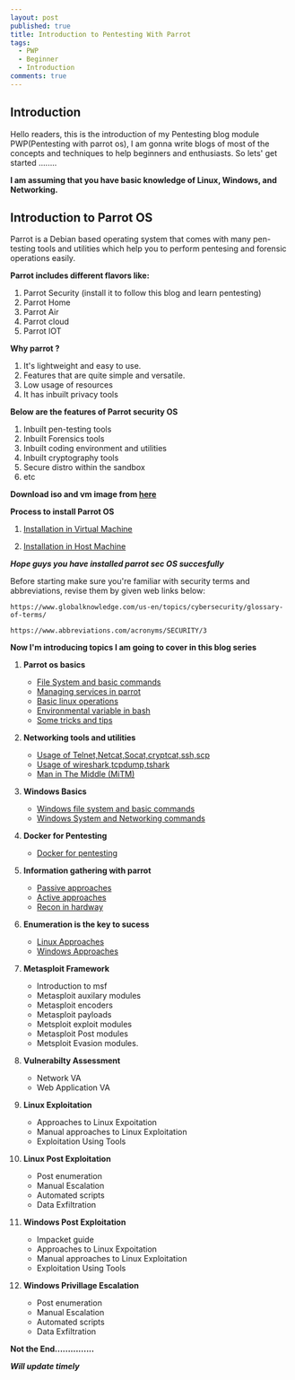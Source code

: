 ```yaml
---
layout: post
published: true
title: Introduction to Pentesting With Parrot
tags:
  - PWP
  - Beginner
  - Introduction
comments: true
---
```

## Introduction
Hello readers, this is the introduction of my Pentesting blog module PWP(Pentesting with parrot os), I am gonna write blogs of most of the concepts and techniques to help beginners and enthusiasts.
So lets' get started ........

**I am assuming that you have basic knowledge of Linux, Windows, and Networking.**

## Introduction to Parrot OS

Parrot is a Debian based operating system that comes with many pen-testing tools and utilities which help you to perform pentesing and forensic operations easily.

**Parrot includes different flavors like:**
 1. Parrot Security (install it to follow this blog and learn pentesting)
 2. Parrot Home
 3. Parrot Air
 4. Parrot cloud
 5. Parrot IOT
 
**Why parrot ?**
 
 1. It's lightweight and easy to use.
 2. Features that are quite simple and versatile.
 3. Low usage of resources
 4. It has inbuilt privacy tools
 
 **Below are the features of Parrot security OS**
 
 1. Inbuilt pen-testing tools
 2. Inbuilt Forensics tools
 3. Inbuilt coding environment and utilities
 4. Inbuilt cryptography tools
 5. Secure distro within the sandbox
 6. etc

**Download iso and vm image from [here](https://parrotsec.org/download/)**
 
**Process to install Parrot OS**

1. [Installation in Virtual Machine](https://ojoiszy.com/install-parrot-security-os-virtualbox/)

2. [Installation in Host Machine](https://codepoisoner.blogspot.com/p/how-to-install-parrot-security-os-step.html)

**_Hope guys you have installed parrot sec OS succesfully_**

Before starting make sure you're familiar with security terms and abbreviations, revise them by given web links below:

``
 https://www.globalknowledge.com/us-en/topics/cybersecurity/glossary-of-terms/
 ``
 
 ``
 https://www.abbreviations.com/acronyms/SECURITY/3
``

**Now I'm introducing topics I am going to cover in this blog series**

1.  **Parrot os basics**
    * [File System and basic commands](https://mrw0r57.github.io/2020-05-26-parrot-os-basics/)
    * [Managing services in parrot](https://mrw0r57.github.io/2020-05-26-parrot-os-basics-1-2/)
    * [Basic linux operations](https://mrw0r57.github.io/2020-05-26-parrot-os-basics-1-3/)
    * [Environmental variable in bash](https://mrw0r57.github.io/2020-05-26-parrot-os-basics-1-4/)
    * [Some tricks and tips](https://mrw0r57.github.io/2020-05-26-parrot-os-basics-1-5/)
    
2.  **Networking tools and utilities**
    * [Usage of Telnet,Netcat,Socat,cryptcat,ssh,scp](https://mrw0r57.github.io/2020-05-26-networking-tools-and-utilities-2-1/)
    * [Usage of wireshark,tcpdump,tshark](https://mrw0r57.github.io/2020-05-26-networking-tools-and-utilities-2-2/)
    * [Man in The Middle (MiTM)](https://mrw0r57.github.io/2020-05-26-networking-tools-and-utilities-2-3/)
    
3.  **Windows Basics**
    * [Windows file system and basic commands](https://mrw0r57.github.io/2020-05-26-windows-basics-3-1/)
    * [Windows System and Networking commands](https://mrw0r57.github.io/2020-05-26-windows-basics-3-2/)
    
4.  **Docker for Pentesting**
    * [Docker for pentesting](https://mrw0r57.github.io/2020-05-26-docker-for-pentesting-4/)

5.  **Information gathering with parrot**
    * [Passive approaches](https://mrw0r57.github.io/2020-05-26-information-gathering-with-parrot-5-1/)
    * [Active approaches](https://mrw0r57.github.io/2020-05-26-information-gathering-with-parrot-5-2/)
    * [Recon in hardway](https://mrw0r57.github.io/2020-05-26-information-gathering-with-parrot-5-3/)
    
6.  **Enumeration is the key to sucess**
    * [Linux Approaches](https://mrw0r57.github.io/2020-05-27-enumeration-is-the-key-to-success-6-1/) 
    * [Windows Approaches](https://mrw0r57.github.io/2020-05-27-enumeration-is-the-key-to-sucess-6-2/) 
    
7.  **Metasploit Framework**
    * Introduction to msf
    * Metasploit auxilary modules
    * Metasploit encoders
    * Metasploit payloads
    * Metsploit exploit modules
    * Metasploit Post modules
    * Metsploit Evasion modules.
    
8.  **Vulnerabilty Assessment**
    * Network VA
    * Web Application VA
        
9.  **Linux Exploitation**
    * Approaches to Linux Expoitation
    * Manual approaches to Linux Exploitation
    * Exploitation Using Tools   
    
10. **Linux Post Exploitation**
    * Post enumeration
    * Manual Escalation
    * Automated scripts
    * Data Exfiltration
    
11. **Windows Post Exploitation**
    * Impacket guide 
    * Approaches to Linux Expoitation
    * Manual approaches to Linux Exploitation
    * Exploitation Using Tools   
        
12. **Windows Privillage Escalation**
    * Post enumeration
    * Manual Escalation
    * Automated scripts
    * Data Exfiltration


**Not the End...............**

_**Will update timely**_
